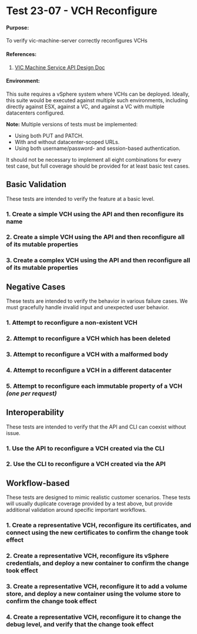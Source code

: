 Test 23-07 - VCH Reconfigure
============================

#### Purpose:
To verify vic-machine-server correctly reconfigures VCHs

#### References:
1. [VIC Machine Service API Design Doc](../../../doc/design/vic-machine/service.md)

#### Environment:
This suite requires a vSphere system where VCHs can be deployed. Ideally, this suite would be executed against multiple such environments, including directly against ESX, against a VC, and against a VC with multiple datacenters configured.

**Note:** Multiple versions of tests must be implemented:
 * Using both PUT and PATCH.
 * With and without datacenter-scoped URLs.
 * Using both username/password- and session-based authentication.

It should not be necessary to implement all eight combinations for every test case, but full coverage should be provided for at least basic test cases.


Basic Validation
----------------

These tests are intended to verify the feature at a basic level.

###  1. Create a simple VCH using the API and then reconfigure its name

###  2. Create a simple VCH using the API and then reconfigure all of its mutable properties

###  3. Create a complex VCH using the API and then reconfigure all of its mutable properties


Negative Cases
--------------

These tests are intended to verify the behavior in various failure cases. We must gracefully handle invalid input and unexpected user behavior.

###  1. Attempt to reconfigure a non-existent VCH

###  2. Attempt to reconfigure a VCH which has been deleted

###  3. Attempt to reconfigure a VCH with a malformed body

###  4. Attempt to reconfigure a VCH in a different datacenter

###  5. Attempt to reconfigure each immutable property of a VCH *(one per request)*


Interoperability
----------------

These tests are intended to verify that the API and CLI can coexist without issue.

###  1. Use the API to reconfigure a VCH created via the CLI

###  2. Use the CLI to reconfigure a VCH created via the API


Workflow-based
--------------

These tests are designed to mimic realistic customer scenarios. These tests will usually duplicate coverage provided by a test above, but provide additional validation around specific important workflows.

###  1. Create a representative VCH, reconfigure its certificates, and connect using the new certificates to confirm the change took effect

###  2. Create a representative VCH, reconfigure its vSphere credentials, and deploy a new container to confirm the change took effect

###  3. Create a representative VCH, reconfigure it to add a volume store, and deploy a new container using the volume store to confirm the change took effect

###  4. Create a representative VCH, reconfigure it to change the debug level, and verify that the change took effect



